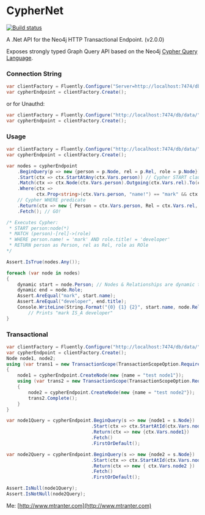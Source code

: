 
CypherNet
=========

[![Build status](https://ci.appveyor.com/api/projects/status/mtpg771qhljc3jai?svg=true)](https://ci.appveyor.com/project/mtranter/cyphernet)

A .Net API for the Neo4j HTTP Transactional Endpoint. (v2.0.0)

Exposes strongly typed Graph Query API based on the Neo4j [Cypher Query Language](http://docs.neo4j.org/chunked/milestone/cypher-query-lang.html).

### Connection String
```C#
var clientFactory = Fluently.Configure("Server=http://localhost:7474/db/data/;User Id=neo4j;Password=password").CreateSessionFactory();
var cypherEndpoint = clientFactory.Create();
```

or for Unauthd:
```C#
var clientFactory = Fluently.Configure("http://localhost:7474/db/data/").CreateSessionFactory();
var cypherEndpoint = clientFactory.Create();
```
### Usage
```C#
var clientFactory = Fluently.Configure("http://localhost:7474/db/data/").CreateSessionFactory();
var cypherEndpoint = clientFactory.Create();

var nodes = cypherEndpoint
    .BeginQuery(p => new {person = p.Node, rel = p.Rel, role = p.Node}) // Define query variables
    .Start(ctx => ctx.StartAtAny(ctx.Vars.person)) // Cypher START clause
    .Match(ctx => ctx.Node(ctx.Vars.person).Outgoing(ctx.Vars.rel).To(ctx.Vars.role)) // Cypher MATCH clause
    .Where(ctx =>
           ctx.Prop<string>(ctx.Vars.person, "name!") == "mark" && ctx.Prop<string>(ctx.Vars.role, "title!") == "developer")
    // Cypher WHERE predicate
    .Return(ctx => new { Person = ctx.Vars.person, Rel = ctx.Vars.rel, Role = ctx.Vars.role }) // Cypher RETURN clause
    .Fetch(); // GO!

/* Executes Cypher: 
 * START person:node(*) 
 * MATCH (person)-[rel]->(role) 
 * WHERE person.name! = 'mark' AND role.title! = 'developer' 
 * RETURN person as Person, rel as Rel, role as ROle
*/

Assert.IsTrue(nodes.Any());

foreach (var node in nodes)
{
    dynamic start = node.Person; // Nodes & Relationships are dynamic types
    dynamic end = node.Role;
    Assert.AreEqual("mark", start.name);
    Assert.AreEqual("developer", end.title);
    Console.WriteLine(String.Format("{0} {1} {2}", start.name, node.Rel.Type, end.title));
        // Prints "mark IS_A developer"
}
```

### Transactional
```C#
var clientFactory = Fluently.Configure("http://localhost:7474/db/data/").CreateSessionFactory();
var cypherEndpoint = clientFactory.Create();
Node node1, node2;
using (var trans1 = new TransactionScope(TransactionScopeOption.RequiresNew, TimeSpan.FromDays(1)))
{
    node1 = cypherEndpoint.CreateNode(new {name = "test node1"});
    using (var trans2 = new TransactionScope(TransactionScopeOption.RequiresNew))
    {
        node2 = cypherEndpoint.CreateNode(new {name = "test node2"});
        trans2.Complete();
    }
}

var node1Query = cypherEndpoint.BeginQuery(s => new {node1 = s.Node})
                               .Start(ctx => ctx.StartAtId(ctx.Vars.node1, node1.Id))
                               .Return(ctx => new {ctx.Vars.node1})
                               .Fetch()
                               .FirstOrDefault();

var node2Query = cypherEndpoint.BeginQuery(s => new {node2 = s.Node})
                               .Start(ctx => ctx.StartAtId(ctx.Vars.node2, node2.Id))
                               .Return(ctx => new { ctx.Vars.node2 })
                               .Fetch()
                               .FirstOrDefault();

Assert.IsNull(node1Query);
Assert.IsNotNull(node2Query);
```


Me: [http://www.mtranter.com](http://www.mtranter.com)
